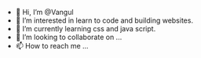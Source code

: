 - 👋 Hi, I’m @Vangul
- 👀 I’m interested in learn to code and building websites.
- 🌱 I’m currently learning css and java script.
- 💞️ I’m looking to collaborate on ...
- 📫 How to reach me ...

<!---
Vangul/Vangul is a ✨ special ✨ repository because its `README.md` (this file) appears on your GitHub profile.
You can click the Preview link to take a look at your changes.
--->
